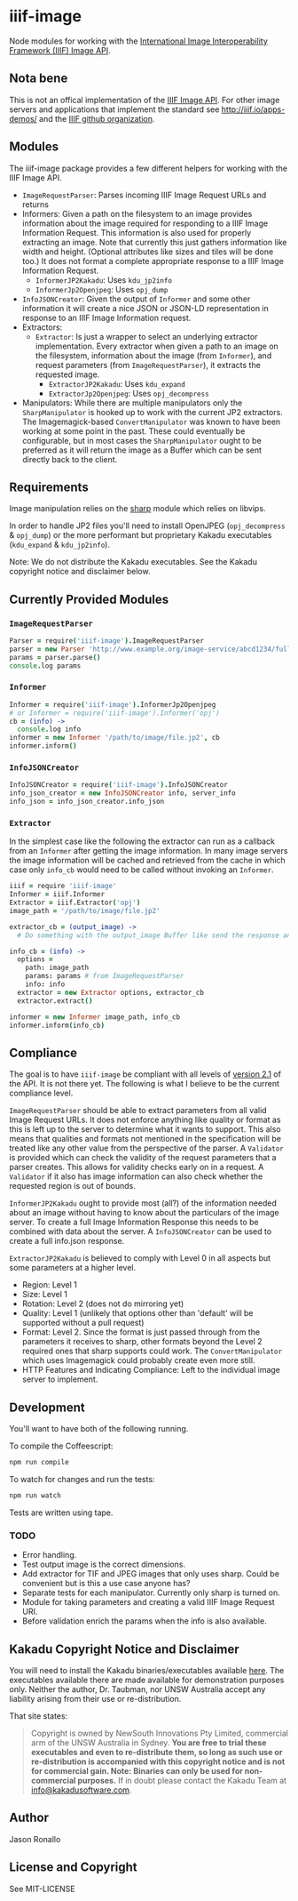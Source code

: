 # iiif-image

Node modules for working with the [International Image Interoperability Framework (IIIF) Image API](http://iiif.io/api/image/).

## Nota bene

This is not an offical implementation of the [IIIF Image API](http://iiif.io/api/image/). For other image servers and applications that implement the standard see <http://iiif.io/apps-demos/> and the [IIIF github organization](https://github.com/iiif).

## Modules

The iiif-image package provides a few different helpers for working with the IIIF Image API.

- `ImageRequestParser`: Parses incoming IIIF Image Request URLs and returns
- Informers: Given a path on the filesystem to an image provides information about the image required for responding to a IIIF Image Information Request. This information is also used for properly extracting an image. Note that currently this just gathers information like width and height. (Optional attributes like sizes and tiles will be done too.) It does not format a complete appropriate response to a IIIF Image Information Request.
  - `InformerJP2Kakadu`: Uses `kdu_jp2info`
  - `InformerJp2Openjpeg`: Uses `opj_dump`
- `InfoJSONCreator`: Given the output of `Informer` and some other information it will create a nice JSON or JSON-LD representation in response to an IIIF Image Information request.
- Extractors:
  - `Extractor`: Is just a wrapper to select an underlying extractor implementation. Every extractor when given a path to an image on the filesystem, information about the image (from `Informer`), and request parameters (from `ImageRequestParser`), it extracts the requested image.
    - `ExtractorJP2Kakadu`: Uses `kdu_expand`
    - `ExtractorJp2Openjpeg`: Uses `opj_decompress`
- Manipulators: While there are multiple manipulators only the `SharpManipulator` is hooked up to work with the current JP2 extractors. The Imagemagick-based `ConvertManipulator` was known to have been working at some point in the past. These could eventually be configurable, but in most cases the `SharpManipulator` ought to be preferred as it will return the image as a Buffer which can be sent directly back to the client.

## Requirements

Image manipulation relies on the [sharp](http://sharp.dimens.io/en/stable/) module which relies on libvips.

In order to handle JP2 files you'll need to install OpenJPEG (`opj_decompress` & `opj_dump`) or the more performant but proprietary Kakadu executables (`kdu_expand` & `kdu_jp2info`).

Note: We do not distribute the Kakadu executables. See the Kakadu copyright notice and disclaimer below.

## Currently Provided Modules

### `ImageRequestParser`

```coffee
Parser = require('iiif-image').ImageRequestParser
parser = new Parser 'http://www.example.org/image-service/abcd1234/full/full/0/default.jpg'
params = parser.parse()
console.log params
```

### `Informer`

```coffee
Informer = require('iiif-image').InformerJp2Openjpeg
# or Informer = require('iiif-image').Informer('opj')
cb = (info) ->
  console.log info
informer = new Informer '/path/to/image/file.jp2', cb
informer.inform()
```

### `InfoJSONCreator`

```coffee
InfoJSONCreator = require('iiif-image').InfoJSONCreator
info_json_creator = new InfoJSONCreator info, server_info
info_json = info_json_creator.info_json
```

### `Extractor`

In the simplest case like the following the extractor can run as a callback from an `Informer` after getting the image information. In many image servers the image information will be cached and retrieved from the cache in which case only `info_cb` would need to be called without invoking an `Informer`.

```coffee
iiif = require 'iiif-image'
Informer = iiif.Informer
Extractor = iiif.Extractor('opj')
image_path = '/path/to/image/file.jp2'

extractor_cb = (output_image) ->
  # Do something with the output_image Buffer like send the response and cache the image

info_cb = (info) ->
  options =
    path: image_path
    params: params # from ImageRequestParser
    info: info
  extractor = new Extractor options, extractor_cb
  extractor.extract()

informer = new Informer image_path, info_cb
informer.inform(info_cb)  
```

## Compliance

The goal is to have `iiif-image` be compliant with all levels of [version 2.1](http://iiif.io/api/image/2.1/compliance/) of the API. It is not there yet. The following is what I believe to be the current compliance level.

`ImageRequestParser` should be able to extract parameters from all valid Image Request URLs. It does not enforce anything like quality or format as this is left up to the server to determine what it wants to support. This also means that qualities and formats not mentioned in the specification will be treated like any other value from the perspective of the parser. A `Validator` is provided which can check the validity of the request parameters that a parser creates. This allows for validity checks early on in a request. A `Validator` if it also has image information can also check whether the requested region is out of bounds.

`InformerJP2Kakadu` ought to provide most (all?) of the information needed about an image without having to know about the particulars of the image server. To create a full Image Information Response this needs to be combined with data about the server. A `InfoJSONCreator` can be used to create a full info.json response.

`ExtractorJP2Kakadu` is believed to comply with Level 0 in all aspects but some parameters at a higher level.

- Region: Level 1
- Size: Level 1
- Rotation: Level 2 (does not do mirroring yet)
- Quality: Level 1 (unlikely that options other than 'default' will be supported without a pull request)
- Format: Level 2. Since the format is just passed through from the parameters it receives to sharp, other formats beyond the Level 2 required ones that sharp supports could work. The `ConvertManipulator` which uses Imagemagick could probably create even more still.
- HTTP Features and Indicating Compliance: Left to the individual image server to implement.

## Development

You'll want to have both of the following running.

To compile the Coffeescript:

```sh
npm run compile
```

To watch for changes and run the tests:

```sh
npm run watch
```

Tests are written using tape.

### TODO
- Error handling.
- Test output image is the correct dimensions.
- Add extractor for TIF and JPEG images that only uses sharp. Could be convenient but is this a use case anyone has?
- Separate tests for each manipulator. Currently only sharp is turned on.
- Module for taking parameters and creating a valid IIIF Image Request URI.
- Before validation enrich the params when the info is also available.

## Kakadu Copyright Notice and Disclaimer
You will need to install the Kakadu binaries/executables available [here](http://kakadusoftware.com/downloads/). The executables available there are made available for demonstration purposes only. Neither the author, Dr. Taubman, nor UNSW Australia accept any liability arising from their use or re-distribution.

That site states:

> Copyright is owned by NewSouth Innovations Pty Limited, commercial arm of the UNSW Australia in Sydney. **You are free to trial these executables and even to re-distribute them, so long as such use or re-distribution is accompanied with this copyright notice and is not for commercial gain. Note: Binaries can only be used for non-commercial purposes.** If in doubt please contact the Kakadu Team at info@kakadusoftware.com.

## Author

Jason Ronallo

## License and Copyright

See MIT-LICENSE
